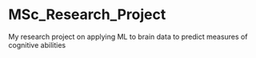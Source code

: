 # MSc_Research_Project
My research project on applying ML to brain data to predict measures of cognitive abilities
